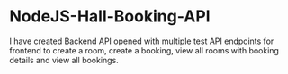 # NodeJS-Hall-Booking-API
I have created Backend API opened with multiple test API endpoints for frontend to create a room, create a booking, view all rooms with booking details and view all bookings.
